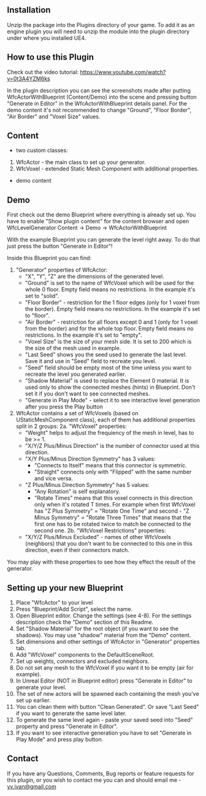 Installation
-------------
Unzip the package into the Plugins directory of your game. To add it as an engine plugin you will need to unzip the module into the plugin directory under where you installed UE4.

How to use this Plugin
-------------

Check out the video tutorial: https://www.youtube.com/watch?v=0t3A4YZM6ks

In the plugin description you can see the screenshots made after putting WfcActorWithBlueprint (Content/Demo) into the scene and pressing button "Generate in Editor" in the WfcActorWithBlueprint details panel.
For the demo content it's not recommended to change "Ground", "Floor Border", "Air Border" and "Voxel Size" values.

Content
-------------

 - two custom classes:
  1. WfcActor - the main class to set up your generator.
  2. WfcVoxel - extended Static Mesh Component with additional properties.
 - demo content

Demo
-------------
First check out the demo Blueprint where everything is already set up.
You have to enable "Show plugin content" for the content browser and open WfcLevelGenerator Content -> Demo -> WfcActorWithBlueprint

With the example Blueprint you can generate the level right away.
To do that just press the button "Generate in Editor"!

Inside this Blueprint you can find:
1. "Generator" properties of WfcActor:
   - "X", "Y", "Z" are the dimensions of the generated level.
   - "Ground" is set to the name of WfcVoxel which will be used for the whole 0 floor. Empty field means no restrictions.
     In the example it's set to "solid".
   - "Floor Border" - restriction for the 1 floor edges (only for 1 voxel from the border). Empty field means no restrictions.
     In the example it's set to "floor".
   - "Air Border" - restriction for all floors except 0 and 1 (only for 1 voxel from the border) and for the whole top floor.
     Empty field means no restrictions. In the example it's set to "empty".
   - "Voxel Size" is the size of your mesh side. It is set to 200 which is the size of the mesh used in example.
   - "Last Seed" shows you the seed used to generate the last level. Save it and use in "Seed" field to recreate you level.
   - "Seed" field should be empty most of the time unless you want to recreate the level you generated earlier.
   - "Shadow Material" is used to replace the Element 0 material. It is used only to show the connected meshes (hints) in Blueprint.
     Don't set it if you don't want to see connected meshes.
   - "Generate in Play Mode" - select it to see interactive level generation after you press the Play button
2. WfcActor contains a set of WfcVoxels (based on UStaticMeshComponent class), each of them has additional properties split in 2 groups:
 2a. "WfcVoxel" properties:
   - "Weight" helps to adjust the frequiency of the mesh in level, has to be >= 1.
   - "X/Y/Z Plus/Minus Direction" is the number of connector used at this direction.
   - "X/Y Plus/Minus Direction Symmetry" has 3 values:
     - "Connects to Itself" means that this connector is symmetric.
     - "Straight" connects only with "Flipped" with the same number and vice versa.
   - "Z Plus/Minus Direction Symmetry" has 5 values:
     - "Any Rotation" is self explanatory.
     - "Rotate <T> Times" means that this voxel connects in this direction only when it's rotated T times.
       For example when first WfcVoxel has "Z Plus Symmetry" = "Rotate One Time" and second - "Z Minus Symmetry" = "Rotate Three Times"
       that means that the first one has to be rotated twice to match be connected to the second one.
 2b. "WfcVoxel Restrictions" properties:
   - "X/Y/Z Plus/Minus Excluded" - names of other WfcVoxels (neighbors) that you don't want to be connected to this one in this direction,
     even if their connectors match.

You may play with these properties to see how they effect the result of the generator.

Setting up your new Blueprint
-------------

1. Place "WfcActor" to your level
2. Press "Blueprint/Add Script", select the name.
3. Open Blueprint editor. Change the settings (see 4-8).
   For the settings description check the "Demo" section of this Readme.
4. Set "Shadow Material" for the root object (if you want to see the shadows). You may use "shadow" material from the "Demo" content.
5. Set dimensions and other settings of WfcActor in "Generator" properties tab.
6. Add "WfcVoxel" components to the DefaultSceneRoot.
7. Set up weights, connectors and excluded neighbors.
8. Do not set any mesh to the WfcVoxel if you want it to be empty (air for example).
9. In Unreal Editor (NOT in Blueprint editor) press "Generate in Editor" to generate your level.
10. The set of new actors will be spawned each containing the mesh you've set up earlier.
11. You can clean them with button "Clean Generated". Or save "Last Seed" if you want to generate the same level later.
12. To generate the same level again - paste your saved seed into "Seed" property and press "Generate in Editor".
13. If you want to see interactive generation you have to set "Generate in Play Mode" and press play button.

Contact
-------------
If you have any Questions, Comments, Bug reports or feature requests for this plugin, or you wish to contact me you can and should email me - yv.ivan@gmail.com
